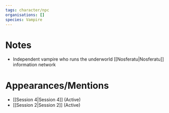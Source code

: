 ```yaml
---
tags: character/npc
organisations: []
species: Vampire
---
```



# Notes
- Independent vampire who runs the underworld [[Nosferatu|Nosferatu]] information network
# Appearances/Mentions

- [[Session 4|Session 4]] (Active)
- [[Session 2|Session 2]] (Active)
